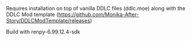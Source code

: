 Requires installation on top of vanilla DDLC files (ddlc.moe) along with the DDLC Mod template (https://github.com/Monika-After-Story/DDLCModTemplate/releases)

Build with renpy-6.99.12.4-sdk
